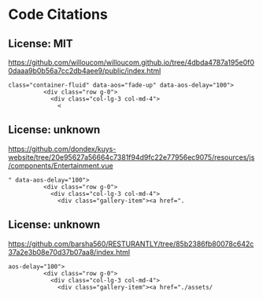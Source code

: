 # Code Citations

## License: MIT
https://github.com/willoucom/willoucom.github.io/tree/4dbda4787a195e0f00daaa9b0b56a7cc2db4aee9/public/index.html

```
class="container-fluid" data-aos="fade-up" data-aos-delay="100">
          <div class="row g-0">
            <div class="col-lg-3 col-md-4">
              <
```


## License: unknown
https://github.com/dondex/kuys-website/tree/20e95627a56664c7381f94d9fc22e77956ec9075/resources/js/components/Entertainment.vue

```
" data-aos-delay="100">
          <div class="row g-0">
            <div class="col-lg-3 col-md-4">
              <div class="gallery-item"><a href=".
```


## License: unknown
https://github.com/barsha560/RESTURANTLY/tree/85b2386fb80078c642c37a2e3b08e70d37b07aa8/index.html

```
aos-delay="100">
          <div class="row g-0">
            <div class="col-lg-3 col-md-4">
              <div class="gallery-item"><a href="./assets/
```

